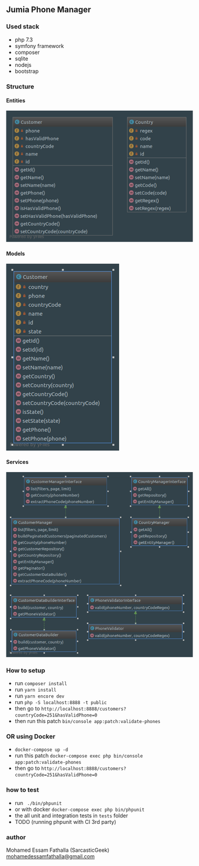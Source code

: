 ## Jumia Phone Manager

### Used stack
- php 7.3
- symfony framework
- composer
- sqlite
- nodejs
- bootstrap

### Structure 

#### Entities
![Entities](./imgs/Entity.png)

#### Models
![Models](./imgs/Model.png)

#### Services
![Services](./imgs/Service.png)

### How to setup
- run `composer install`
- run `yarn install`
- run `yarn encore dev`
- run `php -S localhost:8888 -t public`
- then go to `http://localhost:8888/customers?countryCode=251&hasValidPhone=0`
- then run this patch `bin/console app:patch:validate-phones`

### OR using Docker
- `docker-compose up -d`
- run this patch `docker-compose exec php bin/console app:patch:validate-phones`
- then go to `http://localhost:8888/customers?countryCode=251&hasValidPhone=0`

### how to test
- run ` ./bin/phpunit` 
- or with docker `docker-compose exec php bin/phpunit`
- the all unit and integration tests in `tests` folder
- TODO (running phpunit with CI 3rd party)

### author
Mohamed Essam Fathalla (SarcasticGeek) <mohamedessamfathalla@gmail.com>
